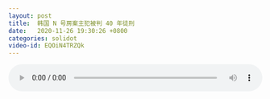 ```yaml
---
layout: post
title:  韩国 N 号房案主犯被判 40 年徒刑
date:   2020-11-26 19:30:26 +0800
categories: solidot
video-id: EQOiN4TRZQk
---
```


<audio id="youtube" style="width: 100%;" video-id="EQOiN4TRZQk" controls></audio>

<script async type="text/javascript" src="/audio.js"></script>

